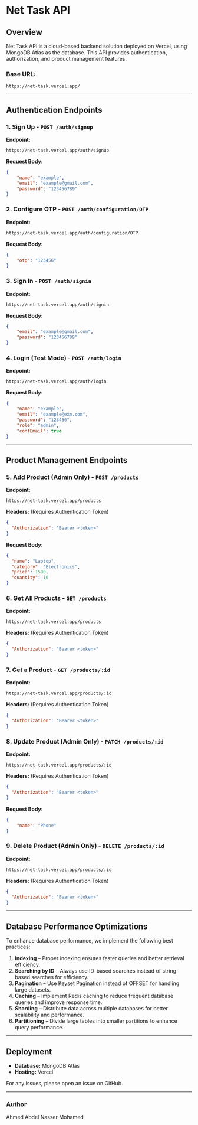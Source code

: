 # Net Task API

## Overview
Net Task API is a cloud-based backend solution deployed on Vercel, using MongoDB Atlas as the database. This API provides authentication, authorization, and product management features.

### Base URL:
```
https://net-task.vercel.app/
```

---
## Authentication Endpoints

### 1. Sign Up - `POST /auth/signup`
**Endpoint:**
```
https://net-task.vercel.app/auth/signup
```
**Request Body:**
```json
{
    "name": "example",
    "email": "example@gmail.com",
    "password": "123456789"
}
```

### 2. Configure OTP - `POST /auth/configuration/OTP`
**Endpoint:**
```
https://net-task.vercel.app/auth/configuration/OTP
```
**Request Body:**
```json
{
    "otp": "123456"
}
```

### 3. Sign In - `POST /auth/signin`
**Endpoint:**
```
https://net-task.vercel.app/auth/signin
```
**Request Body:**
```json
{
    "email": "example@gmail.com",
    "password": "123456789"
}
```

### 4. Login (Test Mode) - `POST /auth/login`
**Endpoint:**
```
https://net-task.vercel.app/auth/login
```
**Request Body:**
```json
{
    "name": "example",
    "email": "example@exm.com",
    "password": "123456",
    "role": "admin",
    "confEmail": true
}
```

---
## Product Management Endpoints

### 5. Add Product (Admin Only) - `POST /products`
**Endpoint:**
```
https://net-task.vercel.app/products
```
**Headers:** (Requires Authentication Token)
```json
{
  "Authorization": "Bearer <token>"
}
```
**Request Body:**
```json
{
  "name": "Laptop",
  "category": "Electronics",
  "price": 1500,
  "quantity": 10
}
```

### 6. Get All Products - `GET /products`
**Endpoint:**
```
https://net-task.vercel.app/products
```
**Headers:** (Requires Authentication Token)
```json
{
  "Authorization": "Bearer <token>"
}
```

### 7. Get a Product - `GET /products/:id`
**Endpoint:**
```
https://net-task.vercel.app/products/:id
```
**Headers:** (Requires Authentication Token)
```json
{
  "Authorization": "Bearer <token>"
}
```

### 8. Update Product (Admin Only) - `PATCH /products/:id`
**Endpoint:**
```
https://net-task.vercel.app/products/:id
```
**Headers:** (Requires Authentication Token)
```json
{
  "Authorization": "Bearer <token>"
}
```
**Request Body:**
```json
{
    "name": "Phone"
}
```

### 9. Delete Product (Admin Only) - `DELETE /products/:id`
**Endpoint:**
```
https://net-task.vercel.app/products/:id
```
**Headers:** (Requires Authentication Token)
```json
{
  "Authorization": "Bearer <token>"
}
```

---
## Database Performance Optimizations
To enhance database performance, we implement the following best practices:

1. **Indexing** – Proper indexing ensures faster queries and better retrieval efficiency.
2. **Searching by ID** – Always use ID-based searches instead of string-based searches for efficiency.
3. **Pagination** – Use Keyset Pagination instead of OFFSET for handling large datasets.
4. **Caching** – Implement Redis caching to reduce frequent database queries and improve response time.
5. **Sharding** – Distribute data across multiple databases for better scalability and performance.
6. **Partitioning** – Divide large tables into smaller partitions to enhance query performance.

---
## Deployment
- **Database:** MongoDB Atlas
- **Hosting:** Vercel

For any issues, please open an issue on GitHub.

---
### Author
Ahmed Abdel Nasser Mohamed

